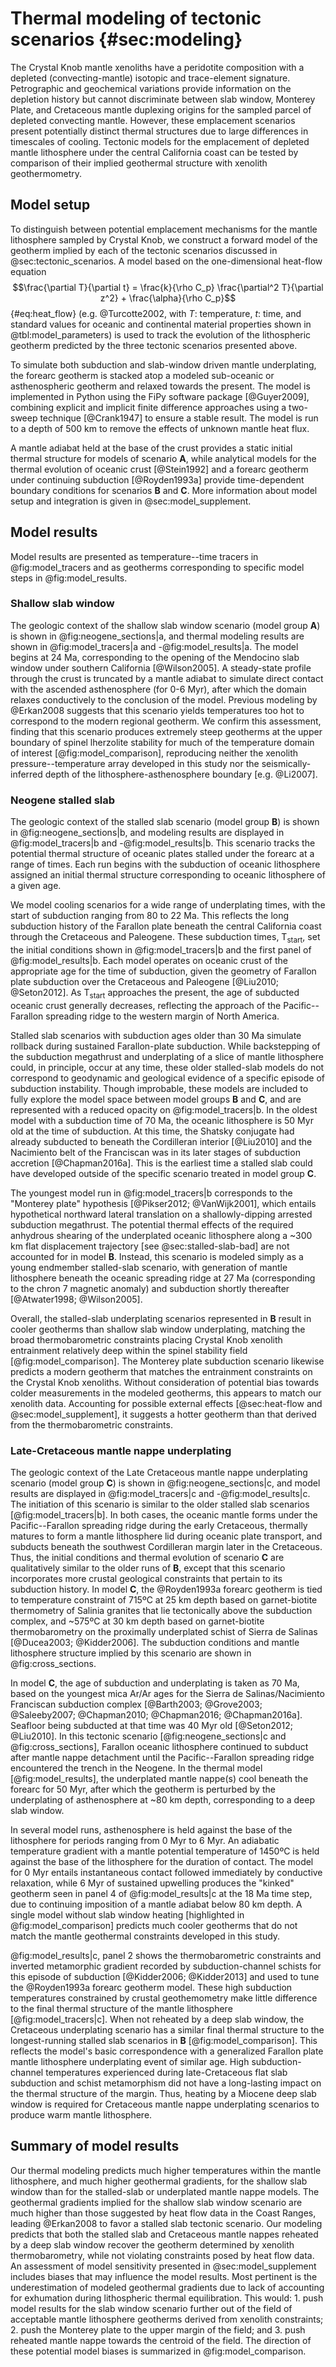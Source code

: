 # Thermal modeling of tectonic scenarios {#sec:modeling}

The Crystal Knob mantle xenoliths have a peridotite composition with a depleted
(convecting-mantle) isotopic and trace-element signature.  Petrographic and
geochemical variations provide information on the depletion history but cannot
discriminate between slab window, Monterey Plate, and Cretaceous mantle
duplexing origins for the sampled parcel of depleted convecting mantle.
However, these emplacement scenarios present potentially distinct thermal
structures due to large differences in timescales of cooling. Tectonic models
for the emplacement of depleted mantle lithosphere under the central California
coast can be tested by comparison of their implied geothermal structure with
xenolith geothermometry.

## Model setup

To distinguish between potential emplacement mechanisms for the mantle
lithosphere sampled by Crystal Knob, we construct a forward model of the geotherm
implied by each of the tectonic scenarios discussed in @sec:tectonic_scenarios.
A model based on the one-dimensional heat-flow equation
$$\frac{\partial T}{\partial t} = \frac{k}{\rho C_p} \frac{\partial^2 T}{\partial z^2} + \frac{\alpha}{\rho C_p}$$ {#eq:heat_flow}
(e.g. @Turcotte2002, with $T$: temperature, $t$: time, and standard values for oceanic and continental
material properties shown in @tbl:model_parameters) is used to track the
evolution of the lithospheric geotherm predicted by the three tectonic
scenarios presented above.

<!--[[[tbl:model_parameters]]]-->

To simulate both subduction and slab-window driven mantle underplating,
the forearc geotherm is stacked atop a modeled sub-oceanic or asthenospheric
geotherm and relaxed towards the present. The
model is implemented in Python using the FiPy software package [@Guyer2009],
combining explicit and implicit finite difference approaches using a two-sweep
technique [@Crank1947] to ensure a stable result.  The model is run to a depth
of 500 km to remove the effects of unknown mantle heat flux.

A mantle adiabat held at the base of the crust
provides a static initial thermal structure for models of scenario **A**, while
analytical models for the thermal evolution of oceanic crust [@Stein1992]
and a forearc geotherm under continuing subduction [@Royden1993a]
provide time-dependent boundary conditions for scenarios **B** and **C**. More
information about model setup and integration is given in
@sec:model_supplement.

## Model results

Model results are presented as temperature--time tracers in @fig:model_tracers
and as geotherms corresponding to specific model steps in @fig:model_results.

<!--[[[fig:model_tracers]]]-->

<!--[[[fig:model_results]]]-->

### Shallow slab window

The geologic context of the shallow slab window scenario (model group **A**) is
shown in @fig:neogene_sections|a, and thermal modeling results are shown in
@fig:model_tracers|a and -@fig:model_results|a. The model begins at 24 Ma,
corresponding to the opening of the Mendocino slab window under southern
California [@Wilson2005]. A steady-state profile through the crust is truncated
by a mantle adiabat to simulate direct contact with the ascended asthenosphere
(for 0-6 Myr), after which the domain relaxes conductively to the conclusion of
the model. Previous modeling by @Erkan2008 suggests that this scenario yields
temperatures too hot to correspond to the modern regional geotherm. We confirm
this assessment, finding that this scenario produces extremely steep geotherms
at the upper boundary of spinel lherzolite stability for much of the
temperature domain of interest [@fig:model_comparison], reproducing neither the
xenolith pressure--temperature array developed in this study nor the
seismically-inferred depth of the lithosphere-asthenosphere boundary [e.g.
@Li2007].

### Neogene stalled slab

The geologic context of the stalled slab scenario (model group **B**) is shown
in @fig:neogene_sections|b, and modeling results are displayed in
@fig:model_tracers|b and -@fig:model_results|b. This scenario tracks the
potential thermal structure of oceanic plates stalled under the forearc at
a range of times. Each run begins with the subduction of oceanic lithosphere
assigned an initial thermal structure corresponding to oceanic lithosphere of
a given age.

We model cooling scenarios for a wide range of underplating times, with the
start of subduction ranging from 80 to 22 Ma. This reflects the long subduction
history of the Farallon plate beneath the central California coast through the
Cretaceous and Paleogene. These subduction times, T$_\textrm{start}$,  set the
initial conditions shown in @fig:model_tracers|b and the first panel of
@fig:model_results|b. Each model operates on oceanic crust of the appropriate
age for the time of subduction, given the geometry of Farallon plate subduction
over the Cretaceous and Paleogene [@Liu2010; @Seton2012]. As
T$_\textrm{start}$ approaches the present, the age of subducted oceanic crust
generally decreases, reflecting the approach of the Pacific--Farallon spreading
ridge to the western margin of North America.

Stalled slab scenarios with subduction ages older than 30 Ma simulate
rollback during sustained Farallon-plate subduction.
While backstepping of the subduction megathrust and underplating of a slice of
mantle lithosphere could, in principle, occur at any time, these older
stalled-slab models do not correspond to geodynamic and geological evidence of
a specific episode of subduction instability. Though improbable, these models
are included to fully explore the model space between model groups **B** and
**C**, and are represented with a reduced opacity on @fig:model_tracers|b. In
the oldest model with a subduction time of 70 Ma, the oceanic lithosphere is 50
Myr old at the time of subduction. At this time, the Shatsky conjugate had
already subducted to beneath the Cordilleran interior [@Liu2010] and the
Nacimiento belt of the Franciscan was in its later stages of subduction
accretion [@Chapman2016a]. This is the earliest time a stalled slab could have
developed outside of the specific scenario treated in model group **C**.

The youngest model run in @fig:model_tracers|b corresponds to the "Monterey plate"
hypothesis [@Pikser2012; @VanWijk2001], which entails
hypothetical northward lateral translation on a shallowly-dipping
arrested subduction megathrust.
The potential thermal effects of the required anhydrous shearing of the
underplated oceanic lithosphere along a ~300 km flat displacement trajectory
\[see @sec:stalled-slab-bad\] are not accounted for in model **B**. Instead, this
scenario is modeled simply as a young endmember stalled-slab scenario, with
generation of mantle lithosphere beneath the oceanic spreading ridge at 27 Ma
(corresponding to the chron 7 magnetic anomaly) and subduction shortly
thereafter [@Atwater1998; @Wilson2005].

Overall, the stalled-slab underplating scenarios represented in **B** result
in cooler geotherms than shallow slab window
underplating, matching the broad thermobarometric constraints placing
Crystal Knob xenolith entrainment relatively deep within the spinel stability
field [@fig:model_comparison]. The Monterey plate subduction
scenario likewise predicts a modern geotherm that matches the entrainment
constraints on the Crystal Knob xenoliths. Without consideration of
potential bias towards colder measurements in the modeled geotherms,
this appears to match our xenolith data. Accounting for
possible external effects \[@sec:heat-flow and @sec:model_supplement\],
it suggests a hotter geotherm than that derived
from the thermobarometric constraints.

### Late-Cretaceous mantle nappe underplating

The geologic context of the Late Cretaceous mantle nappe underplating scenario
(model group **C**) is shown in @fig:neogene_sections|c, and model results are
displayed in @fig:model_tracers|c and -@fig:model_results|c. The initiation of
this scenario is similar to the older stalled slab scenarios
[@fig:model_tracers|b]. In both cases, the oceanic mantle forms under the
Pacific--Farallon spreading ridge during the early Cretaceous, thermally
matures to form a mantle lithosphere lid during oceanic plate transport, and
subducts beneath the southwest Cordilleran margin later in the Cretaceous.
Thus, the initial conditions and thermal evolution of scenario **C** are
qualitatively similar to the older runs of **B**, except that this scenario
incorporates more crustal geological constraints that pertain to its subduction
history. In model **C**, the @Royden1993a forearc geotherm is tied to
temperature constraint of 715ºC at
25 km depth based on garnet-biotite thermometry of Salinia granites that lie
tectonically above the subduction complex, and ~575ºC at 30 km depth based on
garnet-biotite thermobarometry on the proximally underplated schist of Sierra
de Salinas [@Ducea2003; @Kidder2006]. The subduction conditions and
mantle lithosphere structure implied by this scenario are shown in
@fig:cross_sections.

In model **C**, the age of subduction and underplating is taken as  70 Ma,
based on the youngest mica Ar/Ar ages for the Sierra de Salinas/Nacimiento
Franciscan subduction complex [@Barth2003; @Grove2003; @Saleeby2007;
@Chapman2010; @Chapman2016; @Chapman2016a]. Seafloor being subducted at that
time was 40 Myr old [@Seton2012; @Liu2010]. In this tectonic scenario
\[@fig:neogene_sections|c and @fig:cross_sections\], Farallon oceanic lithosphere
continued to subduct after mantle nappe detachment until the Pacific--Farallon
spreading ridge encountered the trench in the Neogene. In the thermal model
[@fig:model_results], the underplated mantle nappe(s) cool beneath the forearc
for 50 Myr, after which the geotherm is perturbed by the underplating of
asthenosphere at ~80 km depth, corresponding to a deep slab window.

In several model runs, asthenosphere is held against the base of the lithosphere for periods
ranging from 0 Myr to 6 Myr.
An adiabatic temperature gradient with a
mantle potential temperature of 1450ºC is held against the base of the
lithosphere for the duration of contact.
The model for 0 Myr entails instantaneous contact followed immediately
by conductive relaxation, while 6 Myr of sustained upwelling
produces the "kinked" geotherm seen in panel 4 of @fig:model_results|c
at the 18 Ma time step, due to continuing imposition of a mantle adiabat below 80
km depth. A single model without slab window heating
\[highlighted in @fig:model_comparison\] predicts much
cooler geotherms that do not match the mantle geothermal constraints
developed in this study.

@fig:model_results|c, panel 2 shows the thermobarometric constraints
and inverted metamorphic gradient recorded by subduction-channel schists for this episode of
subduction [@Kidder2006; @Kidder2013] and used to tune the @Royden1993a
forearc geotherm model.
These high subduction temperatures constrained by crustal geothemometry make
little difference to the final thermal structure of the mantle
lithosphere [@fig:model_tracers|c]. When not reheated by a deep slab
window, the Cretaceous underplating scenario has a similar final thermal
structure to the longest-running stalled slab scenarios in **B**
[@fig:model_comparison]. This
reflects the model's basic correspondence with a generalized Farallon
plate mantle lithosphere underplating event of similar age. High subduction-channel temperatures
experienced during late-Cretaceous flat slab subduction and schist
metamorphism did not have a long-lasting impact on the thermal structure
of the margin. Thus, heating by a Miocene deep slab window
is required for Cretaceous mantle nappe underplating scenarios to produce warm mantle
lithosphere.

<!--[[[fig:model_comparison]]]-->

## Summary of model results

Our thermal modeling predicts much higher temperatures within the mantle
lithosphere, and much higher geothermal gradients, for the shallow slab window
than for the stalled-slab or underplated mantle nappe models. The geothermal
gradients implied for the shallow slab window scenario are much higher than those
suggested by heat flow data in the Coast Ranges, leading @Erkan2008 to favor a stalled slab
tectonic scenario.
Our modeling predicts that both the stalled slab
and Cretaceous mantle nappes reheated by a deep slab window recover the geotherm determined by
xenolith thermobarometry, while not violating constraints posed by heat
flow data. An assessment of model sensitivity presented in
@sec:model_supplement includes biases that may influence the model
results. Most pertinent is the underestimation of modeled geothermal
gradients due to lack of accounting for exhumation during lithospheric thermal
equilibration. This would: 1. push model results for the slab window scenario
further out of the field of acceptable mantle lithosphere geotherms derived
from xenolith constraints; 2. push the Monterey plate to the upper margin of
the field; and 3. push reheated mantle nappe towards the centroid of
the field. The direction of these potential model biases is summarized in
@fig:model_comparison.

